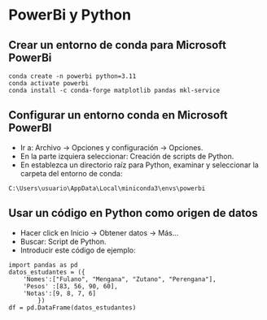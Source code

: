 # PowerBi y Python

## Crear un entorno de conda para Microsoft PowerBi

~~~~
conda create -n powerbi python=3.11
conda activate powerbi
conda install -c conda-forge matplotlib pandas mkl-service
~~~~

## Configurar un entorno conda en Microsoft PowerBI

  - Ir a: Archivo -> Opciones y configuración -> Opciones.
  - En la parte izquiera seleccionar: Creación de scripts de Python.
  - En establezca un directorio raíz para Python, examinar y seleccionar la carpeta del entorno de conda:
~~~~
C:\Users\usuario\AppData\Local\miniconda3\envs\powerbi
~~~~

## Usar un código en Python como origen de datos

  - Hacer click en Inicio -> Obtener datos -> Más...
  - Buscar: Script de Python.
  - Introducir este código de ejemplo:

~~~~
import pandas as pd
datos_estudantes = ({
    'Nomes':["Fulano", "Mengana", "Zutano", "Perengana"],
    'Pesos' :[83, 56, 90, 60],
    'Notas':[9, 8, 7, 6]
        })
df = pd.DataFrame(datos_estudantes)
~~~~